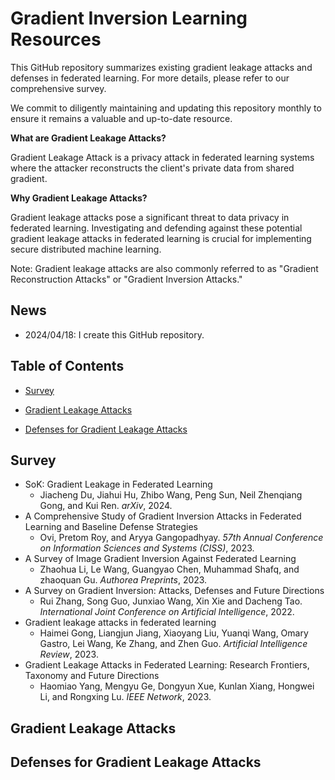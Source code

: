 # Gradient Inversion Learning Resources

This GitHub repository summarizes existing gradient leakage attacks and defenses in federated learning. For more details, please refer to our comprehensive survey.

We commit to diligently maintaining and updating this repository monthly to ensure it remains a valuable and up-to-date resource.

**What are Gradient Leakage Attacks?**

Gradient Leakage Attack is a privacy attack in federated learning systems where the attacker reconstructs the client's private data from shared gradient.

**Why Gradient Leakage Attacks?**

Gradient leakage attacks pose a significant threat to data privacy in federated learning. Investigating and defending against these potential gradient leakage attacks in federated learning is crucial for implementing secure distributed machine learning.

Note: Gradient leakage attacks are also commonly referred to as "Gradient Reconstruction Attacks" or "Gradient Inversion Attacks."

## News

- 2024/04/18: I create this GitHub repository.

## Table of Contents

- [Survey](#survey)

- [Gradient Leakage Attacks](#gradient-leakage-attacks)

- [Defenses for Gradient Leakage Attacks](#defenses-for-gradient-leakage-attacks)

## Survey

- SoK: Gradient Leakage in Federated Learning
  - Jiacheng Du, Jiahui Hu, Zhibo Wang, Peng Sun, Neil Zhenqiang Gong, and Kui Ren. *arXiv*, 2024.
- A Comprehensive Study of Gradient Inversion Attacks in Federated Learning and Baseline Defense Strategies
  - Ovi, Pretom Roy, and Aryya Gangopadhyay. *57th Annual Conference on Information Sciences and Systems (CISS)*, 2023.
- A Survey of Image Gradient Inversion Against Federated Learning
  - Zhaohua Li, Le Wang, Guangyao Chen, Muhammad Shafq, and zhaoquan Gu. *Authorea Preprints*, 2023.
- A Survey on Gradient Inversion: Attacks, Defenses and Future Directions
  - Rui Zhang, Song Guo, Junxiao Wang, Xin Xie and Dacheng Tao. *International Joint Conference on Artificial Intelligence*, 2022.
- Gradient leakage attacks in federated learning
  - Haimei Gong, Liangjun Jiang, Xiaoyang Liu, Yuanqi Wang, Omary Gastro, Lei Wang, Ke Zhang, and Zhen Guo. *Artificial Intelligence Review*, 2023.
- Gradient Leakage Attacks in Federated Learning: Research Frontiers, Taxonomy and Future Directions
  - Haomiao Yang, Mengyu Ge, Dongyun Xue, Kunlan Xiang, Hongwei Li, and Rongxing Lu. *IEEE Network*, 2023.

## Gradient Leakage Attacks



## Defenses for Gradient Leakage Attacks

